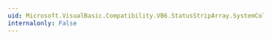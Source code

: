 ```yaml
---
uid: Microsoft.VisualBasic.Compatibility.VB6.StatusStripArray.SystemColorsChanged
internalonly: False
---
```

